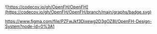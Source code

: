 ![https://codecov.io/gh/OpenFH/OpenFH](https://codecov.io/gh/OpenFH/OpenFH/branch/main/graphs/badge.svg)

https://www.figma.com/file/PZFwJkf3Dixewg2D3gOZ8I/OpenFH-Design-System?node-id=0%3A1
